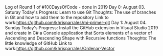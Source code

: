 Log of Round 1 of #100DaysOfCode - done in 2019
Day 0: August 03. Saturay
Today's Progress: Learn to use Git 
Thoughts: The use of branches in Git and how to add them to the repository
Link to work:https://github.com/khrisparrales/mi-primer-git
Day 1: August 04. Sunday
Today's Progress: Install the GitHub extension in Visual Studio 2019 and create in C#
a Console application that Sorts elements of a vector of Ascending and Descending Shape with Recursive functions
Thoughts: The little knowledge of GitHub
Link to work:https://github.com/khrisparrales/Ordenar-Vector
